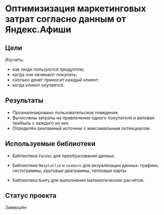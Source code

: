 # Оптимизизация маркетинговых затрат согласно данным от Яндекс.Афиши

## Цели

Изучить:
- как люди пользуются продуктом;
- когда они начинают покупать;
- сколько денег приносит каждый клиент;
- когда клиент окупается.

## Результаты
- Проанализировано пользовательское поведение.
- Вычислены затраты на привлечение одного покупателя и валовая прибыль с каждого из них.
- Определён рекламный источник с максимальным потенциалом.

## Используемые библиотеки
- Библиотека `Pandas` для преобразования данных.

- Библиотеки `Matplotlib` и `seaborn` для визуализации данных: графики, гистограммы, круговые диаграммы, тепловые карты.
  
- Библиотека `NumPy` для выполнения математических расчётов.

## Статус проекта
Завершён
